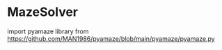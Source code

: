 # MazeSolver
import pyamaze library from
https://github.com/MAN1986/pyamaze/blob/main/pyamaze/pyamaze.py
